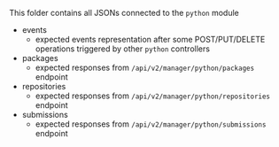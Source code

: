 
This folder contains all JSONs connected to the `python` module

- events
  - expected events representation after some POST/PUT/DELETE operations triggered by other `python` controllers
- packages
  - expected responses from `/api/v2/manager/python/packages` endpoint
- repositories
  - expected responses from `/api/v2/manager/python/repositories` endpoint
- submissions
  - expected responses from `/api/v2/manager/python/submissions` endpoint
